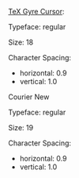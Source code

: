 [TeX Gyre Cursor](http://www.fontsquirrel.com/fonts/TeX-Gyre-Cursor):

Typeface: regular

Size: 18

Character Spacing:
  * horizontal: 0.9
  * vertical: 1.0

Courier New

Typeface: regular

Size: 19

Character Spacing:
  * horizontal: 0.9
  * vertical: 1.0
